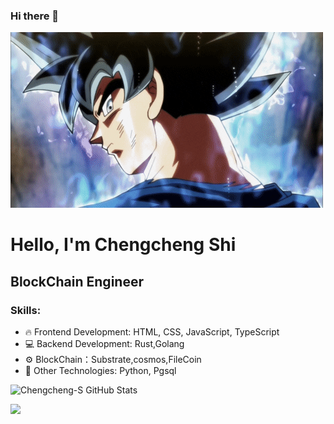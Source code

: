 ### Hi there 👋


<img src="goku-2.gif" width="500px" height="281px">


# Hello, I'm Chengcheng Shi
## BlockChain Engineer

### Skills:
- 🔥 Frontend Development: HTML, CSS, JavaScript, TypeScript
- 💻 Backend Development: Rust,Golang
- ⚙️ BlockChain：Substrate,cosmos,FileCoin
- 🚀 Other Technologies: Python, Pgsql


![Chengcheng-S GitHub Stats](https://github-readme-stats.vercel.app/api?username=Chengcheng-S&show_icons=true&count_private=true&hide=contribs,prs)

<a href="https://github.com/Chengcheng-S"><img src="https://img.shields.io/github/followers/felixfaisal?label=follow&color=white&style=for-the-badge&logo=github"></a>
